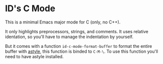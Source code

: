 # ID's C Mode

This is a minimal Emacs major mode for C (only, no C++).

It only highlights preprocessors, strings, and comments.  It uses
relative identation, so you'll have to manage the indentation by
yourself.

But it comes with a function `id-c-mode-format-buffer` to format the
entire buffer with [astyle](https://astyle.sourceforge.net/), this
function is binded to `C-M-\`.  To use this function you'll need to have
astyle installed.
